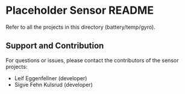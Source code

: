 # Placeholder Sensor README

Refer to all the projects in this directory (battery/temp/gyro).

## Support and Contribution

For questions or issues, please contact the contributors of the sensor projects:

- Leif Eggenfellner (developer)
- Sigve Fehn Kulsrud (developer)
